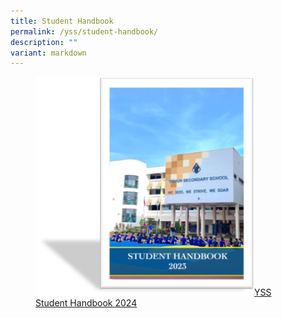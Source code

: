 ```yaml
---
title: Student Handbook
permalink: /yss/student-handbook/
description: ""
variant: markdown
---
```

<figure><a href="">
<img src="/images/YSS/SchoolHandbook.png" style="width:350px;">YSS Student Handbook 2024</a></figure>